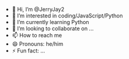 - 👋 Hi, I’m @JerryJay2
- 👀 I’m interested in coding/JavaScript/Python
- 🌱 I’m currently learning Python
- 💞️ I’m looking to collaborate on ...
- 📫 How to reach me 
- 😄 Pronouns: he/him
- ⚡ Fun fact: ...

<!---
JerryJay2/JerryJay2 is a ✨ special ✨ repository because its `README.md` (this file) appears on your GitHub profile.
You can click the Preview link to take a look at your changes.
--->
